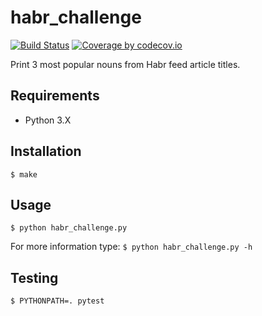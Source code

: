 habr_challenge
==============
[![Build Status](https://travis-ci.org/Grin941/habr_challenge.svg?branch=master)](https://travis-ci.org/Grin941/habr_challenge)
[![Coverage by codecov.io](https://codecov.io/gh/Grin941/habr_challenge/branch/master/graphs/badge.svg?branch=master)](https://codecov.io/gh/Grin941/habr_challenge?branch=master)

Print 3 most popular nouns from Habr feed article titles.

## Requirements

* Python 3.X

## Installation

```
$ make
```

## Usage

```
$ python habr_challenge.py
```

For more information type: ```$ python habr_challenge.py -h```

## Testing
```
$ PYTHONPATH=. pytest
```
